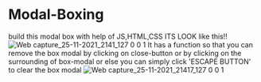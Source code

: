 # Modal-Boxing
build this modal box with help of JS,HTML,CSS
ITS LOOK like this!!
![Web capture_25-11-2021_2141_127 0 0 1](https://user-images.githubusercontent.com/91651054/143528538-342a908a-80a3-467d-a589-fbae79af5274.jpeg)
It has a function so that you can remove the box modal by clicking on close-button or by clicking on the surrounding of box-modal or else you can simply click 'ESCAPE BUTTON' to clear the box modal
![Web capture_25-11-2021_21417_127 0 0 1](https://user-images.githubusercontent.com/91651054/143528543-07be83c2-a655-4a64-af53-0ebff3f407cd.jpeg)
